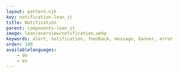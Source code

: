```yaml
---
layout: pattern.njk
key: notification-lean_it
title: Notification
parent: components-lean_it
image: lean/overview/notification.webp
keywords: alert, notification, feedback, message, banner, error
order: 180
availablelanguages: 
    - de
    - en
---
```


